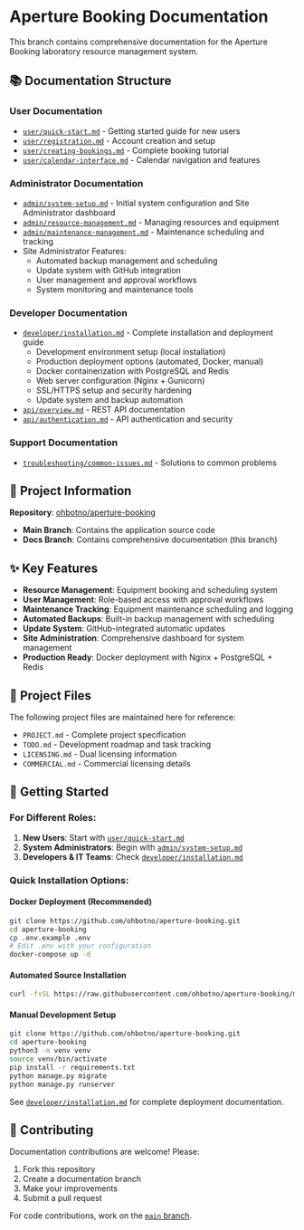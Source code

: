 # Aperture Booking Documentation

This branch contains comprehensive documentation for the Aperture Booking laboratory resource management system.

## 📚 Documentation Structure

### User Documentation
- [`user/quick-start.md`](user/quick-start.md) - Getting started guide for new users
- [`user/registration.md`](user/registration.md) - Account creation and setup
- [`user/creating-bookings.md`](user/creating-bookings.md) - Complete booking tutorial
- [`user/calendar-interface.md`](user/calendar-interface.md) - Calendar navigation and features

### Administrator Documentation  
- [`admin/system-setup.md`](admin/system-setup.md) - Initial system configuration and Site Administrator dashboard
- [`admin/resource-management.md`](admin/resource-management.md) - Managing resources and equipment
- [`admin/maintenance-management.md`](admin/maintenance-management.md) - Maintenance scheduling and tracking
- Site Administrator Features:
  - Automated backup management and scheduling
  - Update system with GitHub integration
  - User management and approval workflows
  - System monitoring and maintenance tools

### Developer Documentation
- [`developer/installation.md`](developer/installation.md) - Complete installation and deployment guide
  - Development environment setup (local installation)
  - Production deployment options (automated, Docker, manual)  
  - Docker containerization with PostgreSQL and Redis
  - Web server configuration (Nginx + Gunicorn)
  - SSL/HTTPS setup and security hardening
  - Update system and backup automation
- [`api/overview.md`](api/overview.md) - REST API documentation
- [`api/authentication.md`](api/authentication.md) - API authentication and security

### Support Documentation
- [`troubleshooting/common-issues.md`](troubleshooting/common-issues.md) - Solutions to common problems

## 🔗 Project Information

**Repository**: [ohbotno/aperture-booking](https://github.com/ohbotno/aperture-booking)
- **Main Branch**: Contains the application source code
- **Docs Branch**: Contains comprehensive documentation (this branch)

## ✨ Key Features

- **Resource Management**: Equipment booking and scheduling system
- **User Management**: Role-based access with approval workflows  
- **Maintenance Tracking**: Equipment maintenance scheduling and logging
- **Automated Backups**: Built-in backup management with scheduling
- **Update System**: GitHub-integrated automatic updates
- **Site Administration**: Comprehensive dashboard for system management
- **Production Ready**: Docker deployment with Nginx + PostgreSQL + Redis

## 📄 Project Files

The following project files are maintained here for reference:
- `PROJECT.md` - Complete project specification
- `TODO.md` - Development roadmap and task tracking
- `LICENSING.md` - Dual licensing information
- `COMMERCIAL.md` - Commercial licensing details

## 🚀 Getting Started

### For Different Roles:
1. **New Users**: Start with [`user/quick-start.md`](user/quick-start.md)
2. **System Administrators**: Begin with [`admin/system-setup.md`](admin/system-setup.md)  
3. **Developers & IT Teams**: Check [`developer/installation.md`](developer/installation.md)

### Quick Installation Options:

#### Docker Deployment (Recommended)
```bash
git clone https://github.com/ohbotno/aperture-booking.git
cd aperture-booking
cp .env.example .env
# Edit .env with your configuration
docker-compose up -d
```

#### Automated Source Installation
```bash
curl -fsSL https://raw.githubusercontent.com/ohbotno/aperture-booking/main/deploy/install.sh | sudo bash
```

#### Manual Development Setup
```bash
git clone https://github.com/ohbotno/aperture-booking.git
cd aperture-booking
python3 -m venv venv
source venv/bin/activate
pip install -r requirements.txt
python manage.py migrate
python manage.py runserver
```

See [`developer/installation.md`](developer/installation.md) for complete deployment documentation.

## 🤝 Contributing

Documentation contributions are welcome! Please:
1. Fork this repository
2. Create a documentation branch
3. Make your improvements
4. Submit a pull request

For code contributions, work on the [`main` branch](https://github.com/ohbotno/aperture-booking/tree/main).